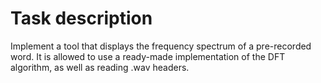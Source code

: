 # Task description

Implement a tool that displays the frequency spectrum of a pre-recorded word. It is allowed to use a ready-made implementation of the DFT algorithm, as well as reading .wav headers.
